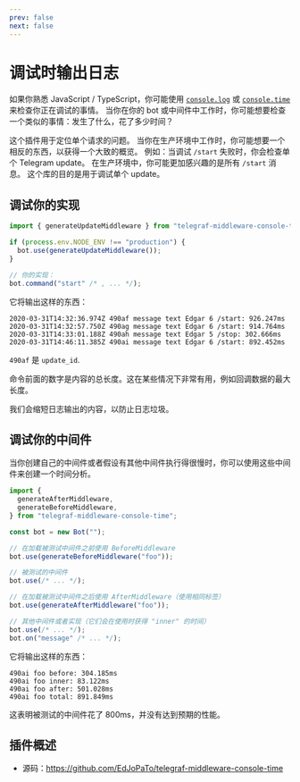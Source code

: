 ```yaml
---
prev: false
next: false
---
```


# 调试时输出日志

如果你熟悉 JavaScript / TypeScript，你可能使用 [`console.log`](https://developer.mozilla.org/en-US/docs/Web/API/Console/log) 或 [`console.time`](https://developer.mozilla.org/en-US/docs/Web/API/Console/time) 来检查你正在调试的事情。
当你在你的 bot 或中间件中工作时，你可能想要检查一个类似的事情：发生了什么，花了多少时间？

这个插件用于定位单个请求的问题。
当你在生产环境中工作时，你可能想要一个相反的东西，以获得一个大致的概览。
例如：当调试 `/start` 失败时，你会检查单个 Telegram update。
在生产环境中，你可能更加感兴趣的是所有 `/start` 消息。
这个库的目的是用于调试单个 update。

## 调试你的实现

```ts
import { generateUpdateMiddleware } from "telegraf-middleware-console-time";

if (process.env.NODE_ENV !== "production") {
  bot.use(generateUpdateMiddleware());
}

// 你的实现：
bot.command("start" /* , ... */);
```

它将输出这样的东西：

```text
2020-03-31T14:32:36.974Z 490af message text Edgar 6 /start: 926.247ms
2020-03-31T14:32:57.750Z 490ag message text Edgar 6 /start: 914.764ms
2020-03-31T14:33:01.188Z 490ah message text Edgar 5 /stop: 302.666ms
2020-03-31T14:46:11.385Z 490ai message text Edgar 6 /start: 892.452ms
```

`490af` 是 `update_id`.

命令前面的数字是内容的总长度。这在某些情况下非常有用，例如回调数据的最大长度。

我们会缩短日志输出的内容，以防止日志垃圾。

## 调试你的中间件

当你创建自己的中间件或者假设有其他中间件执行得很慢时，你可以使用这些中间件来创建一个时间分析。

```ts
import {
  generateAfterMiddleware,
  generateBeforeMiddleware,
} from "telegraf-middleware-console-time";

const bot = new Bot("");

// 在加载被测试中间件之前使用 BeforeMiddleware
bot.use(generateBeforeMiddleware("foo"));

// 被测试的中间件
bot.use(/* ... */);

// 在加载被测试中间件之后使用 AfterMiddleware（使用相同标签）
bot.use(generateAfterMiddleware("foo"));

// 其他中间件或者实现（它们会在使用时获得 "inner" 的时间）
bot.use(/* ... */);
bot.on("message" /* ... */);
```

它将输出这样的东西：

```text
490ai foo before: 304.185ms
490ai foo inner: 83.122ms
490ai foo after: 501.028ms
490ai foo total: 891.849ms
```

这表明被测试的中间件花了 800ms，并没有达到预期的性能。

## 插件概述

- 源码：<https://github.com/EdJoPaTo/telegraf-middleware-console-time>
